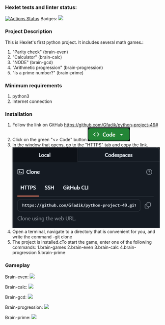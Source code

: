 ### Hexlet tests and linter status:
[![Actions Status](https://github.com/Gfadik/python-project-49/actions/workflows/hexlet-check.yml/badge.svg)](https://github.com/Gfadik/python-project-49/actions)
Badges: <a href="https://codeclimate.com/github/Gfadik/python-project-49/maintainability"><img src="https://api.codeclimate.com/v1/badges/8c797bf12fde323dadf9/maintainability" /></a>

### Project Description
This is Hexlet's first python project. It includes several math games.:
1. "Parity check" (brain-even)
2. "Calculator" (brain-calc)
3. "NODE" (brain-gcd)
4. "Arithmetic progression" (brain-progression) 
5. "Is a prime number?" (brain-prime)

### Minimum requirements
1. python3
2. Internet connection

### Installation
1. Follow the link on GitHub
https://github.com/Gfadik/python-project-49#
2. Click on the green "<> Code" button
![img.png](img.png)
3. In the window that opens, go to the "HTTPS" tab and copy the link.
![img_1.png](img_1.png)
4. Open a terminal, navigate to a directory that is convenient for you, and write the command
-git clone <copied link>
5. The project is installed.cTo start the game, enter one of the following commands:
1.brain-games
2.brain-even
3.brain-calc
4.brain-progression
5.brain-prime
### Gameplay

Brain-even: <a href="https://asciinema.org/a/vF9h6IjmhpjQv4Mymg2uxbWyY" target="_blank"><img src="https://asciinema.org/a/vF9h6IjmhpjQv4Mymg2uxbWyY.svg" /></a>

Brain-calc: <a href="https://asciinema.org/a/vF9h6IjmhpjQv4Mymg2uxbWyY" target="_blank"><img src="https://asciinema.org/a/vF9h6IjmhpjQv4Mymg2uxbWyY.svg" /></a>

Brain-gcd:  <a href="https://asciinema.org/a/QGglCrMHG5PBAHYJrbfU2U3nW" target="_blank"><img src="https://asciinema.org/a/QGglCrMHG5PBAHYJrbfU2U3nW.svg" /></a>

Brain-progression:  <a href="https://asciinema.org/a/l0m32LXZfjL9cexSJyduPMiOf" target="_blank"><img src="https://asciinema.org/a/l0m32LXZfjL9cexSJyduPMiOf.svg" /></a>

Brain-prime:  <a href="https://asciinema.org/a/ub0CtilwCx5jJmhqTvoC6kQgP" target="_blank"><img src="https://asciinema.org/a/ub0CtilwCx5jJmhqTvoC6kQgP.svg" /></a>
